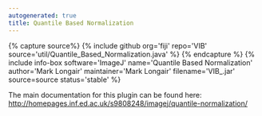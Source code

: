 ```yaml
---
autogenerated: true
title: Quantile Based Normalization
---
```



{% capture source%}
{% include github org='fiji' repo='VIB' source='util/Quantile\_Based\_Normalization.java' %}
{% endcapture %}
{% include info-box software='ImageJ' name='Quantile Based Normalization' author='Mark Longair' maintainer='Mark Longair' filename='VIB\_.jar' source=source status='stable' %}

The main documentation for this plugin can be found here: http://homepages.inf.ed.ac.uk/s9808248/imagej/quantile-normalization/
